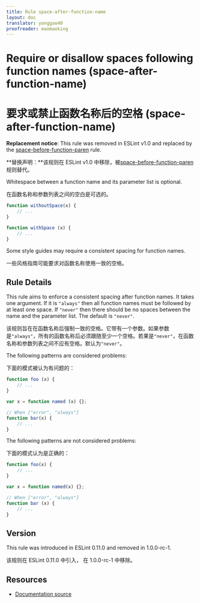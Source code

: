 ```yaml
---
title: Rule space-after-function-name
layout: doc
translator: yanggao40
proofreader: maomaoking
---
```

<!-- Note: No pull requests accepted for this file. See README.md in the root directory for details. -->

# Require or disallow spaces following function names (space-after-function-name)

# 要求或禁止函数名称后的空格 (space-after-function-name)

**Replacement notice**: This rule was removed in ESLint v1.0 and replaced by the [space-before-function-paren](space-before-function-paren) rule.

**替换声明：**该规则在 ESLint v1.0 中移除，被[space-before-function-paren](space-before-function-paren)规则替代。

Whitespace between a function name and its parameter list is optional.

在函数名称和参数列表之间的空白是可选的。

```js
function withoutSpace(x) {
    // ...
}

function withSpace (x) {
    // ...
}
```

Some style guides may require a consistent spacing for function names.

一些风格指南可能要求对函数名称使用一致的空格。

## Rule Details

This rule aims to enforce a consistent spacing after function names. It takes one argument. If it is `"always"` then all function names must be followed by at least one space. If `"never"` then there should be no spaces between the name and the parameter list. The default is `"never"`.

该规则旨在在函数名称后强制一致的空格。它带有一个参数。如果参数是`"always"`，所有的函数名称后必须跟随至少一个空格。若果是`"never"`，在函数名称和参数列表之间不应有空格。默认为`"never"`。


The following patterns are considered problems:

下面的模式被认为有问题的：

```js
function foo (x) {
    // ...
}

var x = function named (x) {};

// When ["error", "always"]
function bar(x) {
    // ...
}
```

The following patterns are not considered problems:

下面的模式认为是正确的：

```js
function foo(x) {
    // ...
}

var x = function named(x) {};

// When ["error", "always"]
function bar (x) {
    // ...
}
```

## Version

This rule was introduced in ESLint 0.11.0 and removed in 1.0.0-rc-1.

该规则在 ESLint 0.11.0 中引入， 在 1.0.0-rc-1 中移除。

## Resources

* [Documentation source](https://github.com/eslint/eslint/tree/master/docs/rules/space-after-function-name.md)
